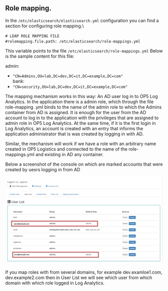 Role mapping.
-------------

In the `/etc/elasticsearch/elasticsearch.yml` configuration you can find
a section for configuring role mapping.\

`# LDAP ROLE MAPPING FILE`\
`#rolemapping.file.path: /etc/elasticsearch/role-mappings.yml`

This variable points to the file `/etc/elasticsearch/role-mappings.yml`
Below is the sample content for this file:

admin:
- `"CN=Admins,OU=lab,DC=dev,DC=it,DC=example,DC=com"`\
bank:
- `"CN=security,OU=lab,DC=dev,DC=it,DC=example,DC=com"`

The mapping mechanism works in this way:
An AD user log in to OP5 Log Analytics. In the application there is a
admin role, which through the file role-mapping .yml binds to the name
of the admin role to which the Admins container from AD is assigned.
It is enough for the user from the AD account to log in to the
application with the privileges that are assigned to admin role in OP5
Log Analytics. At the same time, if it is the first login in Log
Analytics, an account is created with an entry that informs the
application administrator that is was created by logging in with AD.

Similar, the mechanism will work if we have a role with an arbitrary
name created in OP5 Logistics and connected to the name of the
role-mappings.yml and existing in AD any container.

Below a screenshot of the console on which are marked accounts that
were created by uesrs logging in from AD

![](/./media/media/image85_js.png)

If you map roles with from several domains, for example
dev.examloe1.com, dev.example2.com then in User List we will see which
user from which domain with which role logged in Log Analytics.
